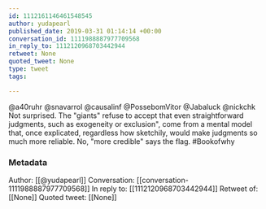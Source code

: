 ```yaml
---
id: 1112161146461548545
author: yudapearl
published_date: 2019-03-31 01:14:14 +00:00
conversation_id: 1111988887977709568
in_reply_to: 1112120968703442944
retweet: None
quoted_tweet: None
type: tweet
tags:

---
```


@a40ruhr @snavarrol @causalinf @PossebomVitor @Jabaluck @nickchk Not surprised. The "giants" refuse to accept that even straightforward judgments, such as exogeneity or exclusion", come from a mental model that, once explicated, regardless how sketchily, would make judgments so much more reliable. No, "more credible" says the flag. #Bookofwhy

### Metadata

Author: [[@yudapearl]]
Conversation: [[conversation-1111988887977709568]]
In reply to: [[1112120968703442944]]
Retweet of: [[None]]
Quoted tweet: [[None]]
